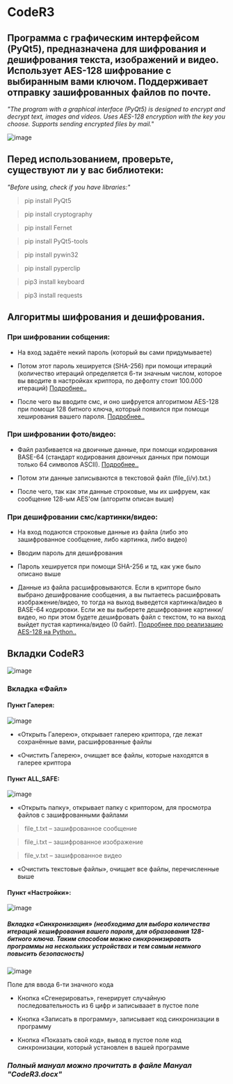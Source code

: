 # CodeR3

## **Программа с графическим интерфейсом (PyQt5), предназначена для шифрования и дешифрования текста, изображений и видео. Использует AES-128 шифрование с выбиранным вами ключом. Поддерживает отправку зашифрованных файлов по почте.**

_"The program with a graphical interface (PyQt5) is designed to encrypt and decrypt text, images and videos. Uses AES-128 encryption with the key you choose. Supports sending encrypted files by mail."_

![image](https://user-images.githubusercontent.com/107761814/174490279-70a7d886-70e5-4157-b768-c6240664f01d.png)

## Перед использованием, проверьте, существуют ли у вас библиотеки:

_"Before using, check if you have libraries:"_

>pip install PyQt5

>pip install cryptography

>pip install Fernet

>pip install PyQt5-tools

>pip install pywin32

>pip install pyperclip

>pip3 install keyboard

>pip3 install requests


## **Алгоритмы шифрования и дешифрования.**

### При шифровании собщения:

- На вход задаёте некий пароль (который вы сами придумываете)

- Потом этот пароль хешируется (SHA-256) при помощи итераций (количество итераций определяется 6-ти значным числом, которое вы вводите в настройках криптора, по дефолту стоит 100.000 итераций) [Подробнее..](https://habr.com/ru/company/selectel/blog/530262/)

- После чего вы вводите смс, и оно шифруется алгоритмом AES-128 при помощи 128 битного ключа, который появился при помощи хеширования вашего пароля. [Подробнее..](https://ru.wikipedia.org/wiki/AES_(стандарт_шифрования))

### При шифровании фото/видео:

- Файл разбивается на двоичные данные, при помощи кодирования BASE-64 (стандарт кодирования двоичных данных при помощи только 64 символов ASCII). [Подробнее..](https://ru.wikipedia.org/wiki/Base64)

- Потом эти данные записываются в текстовой файл (file_(i/v).txt.)

- После чего, так как эти данные строковые, мы их шифруем, как сообщение 128-ым AES'ом (алгоритм описан выше)

### При дешифровании смс/картинки/видео:

- На вход подаются строковые данные из файла (либо это зашифрованное сообщение, либо картинка, либо видео)

- Вводим пароль для дешифрования

- Пароль хешируется при помощи SHA-256 и тд, как уже было описано выше

- Данные из файла расшифровываются. Если в крипторе было выбрано дешифрование сообщения, а вы пытаетесь расшифровать изображение/видео, то тогда на выход выведется картинка/видео в BASE-64 кодировки. Если же вы выберете дешифрование картинки/видео, но при этом будете дешифровать файл с текстом, то на выход выйдет пустая картинка/видео (0 байт). [Подробнее про реализацию AES-128 на Python..](https://cryptography.io/en/latest/fernet/)


## Вкладки CodeR3
![image](https://user-images.githubusercontent.com/107761814/174489609-bf0f37a2-8913-4006-a909-b13bd68dccc6.png)
### Вкладка «Файл»
#### Пункт Галерея:
![image](https://user-images.githubusercontent.com/107761814/174489618-b6bdd505-86ec-409b-9055-0ea0cfb48047.png)

- «Открыть Галерею», открывает галерею криптора, где лежат сохранённые вами, расшифрованные файлы

- «Очистить Галерею», очищает все файлы, которые находятся в галерее криптора

#### Пункт ALL_SAFE:
![image](https://user-images.githubusercontent.com/107761814/174489627-deeed682-b8f4-405a-ad49-239ebaaadd15.png)

- «Открыть папку», открывает папку с криптором, для просмотра файлов с зашифрованными файлами 

>file_t.txt – зашифрованное сообщение

>file_i.txt – зашифрованное изображение

>file_v.txt – зашифрованное видео

- «Очистить текстовые файлы», очищает все файлы, перечисленные выше

#### Пункт «Настройки»:
![image](https://user-images.githubusercontent.com/107761814/174489638-65d3e132-c1a6-454a-9de3-26a9aae3a6c6.png)

##### Вкладка «Синхронизация» (необходима для выбора количества итераций хешифрования вашего пароля, для образования 128-битного ключа. Таким способом можно синхронизировать программы на нескольких устройствах и тем самым немного повысить безопасность)

![image](https://user-images.githubusercontent.com/107761814/174489678-c791f112-ab32-451a-9c01-73e8d0d66ac4.png)

Поле для ввода 6-ти значного кода

- Кнопка «Сгенерировать», генерирует случайную последовательность из 6 цифр и записываает в пустое поле

- Кнопка «Записать в программу», записывает код синхронизации в программу

- Кнопка «Показать свой код», вывод в пустое поле код синхронизации, который установлен в вашей программе



### _Полный мануал можно прочитать в файле Мануал "CodeR3.docx"_



